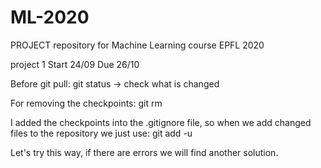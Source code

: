 # ML-2020
PROJECT repository for Machine Learning course EPFL 2020

project 1 
	Start 24/09
	Due   26/10


Before git pull:
	git status -> check what is changed
	
For removing the checkpoints:
	git rm <PATH> 

I added the checkpoints into the .gitignore file, so when we add changed files to the repository we just use:
	git add -u
	
Let's try this way, if there are errors we will find another solution.
	
